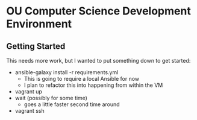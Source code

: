 # OU Computer Science Development Environment

## Getting Started

This needs more work, but I wanted to put something down to get started:

- ansible-galaxy install -r requirements.yml
  - This is going to require a local Ansible for now
  - I plan to refactor this into happening from within the VM
- vagrant up
- wait (possibly for some time)
  - goes a little faster second time around
- vagrant ssh